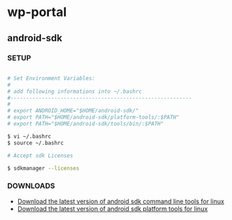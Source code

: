 # wp-portal

## android-sdk

### SETUP

```bash

# Set Environment Variables:
#
# add following informations into ~/.bashrc
#----------------------------------------------------------
#
# export ANDROID_HOME="$HOME/android-sdk/"
# export PATH="$HOME/android-sdk/platform-tools/:$PATH"
# export PATH="$HOME/android-sdk/tools/bin/:$PATH"

$ vi ~/.bashrc
$ source ~/.bashrc

# Accept sdk Licenses

$ sdkmanager --licenses

```

### DOWNLOADS

- [Download the latest version of android sdk command line tools for linux](https://developer.android.com/studio/)
- [Download the latest version of android sdk platform tools for linux](https://developer.android.com/studio/releases/platform-tools)
